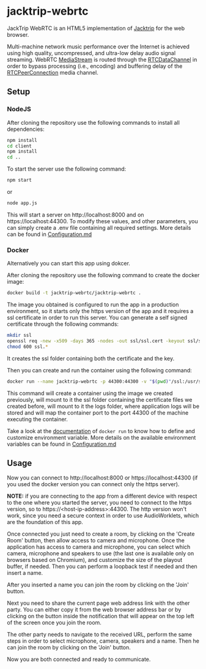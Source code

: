 # jacktrip-webrtc

JackTrip WebRTC is an HTML5 implementation of [Jacktrip](https://ccrma.stanford.edu/software/jacktrip/) for the web browser.

Multi-machine network music performance over the Internet is achieved using high quality, uncompressed, and ultra-low delay audio signal streaming. WebRTC [MediaStream](https://developer.mozilla.org/en-US/docs/Web/API/MediaStream) is routed through the [RTCDataChannel](https://developer.mozilla.org/en-US/docs/Web/API/RTCDataChannel) in order to bypass processing (i.e., encoding) and buffering delay of the [RTCPeerConnection](https://developer.mozilla.org/en-US/docs/Web/API/RTCPeerConnection) media channel.



## Setup

### NodeJS

After cloning the repository use the following commands to install all dependencies:

```bash
npm install
cd client
npm install
cd ..
```



To start the server use the following command:

```bash
npm start
```

or

```bash
node app.js
```

This will start a server on http://localhost:8000 and on https://localhost:44300. To modify these values, and other parameters, you can simply create a .env file containing all required settings. More details can be found in [Configuration.md](documentation/Configuration.md)



### Docker

Alternatively you can start this app using dokcer.

After cloning the repository use the following command to create the docker image:

```bash
docker build -t jacktrip-webrtc/jacktrip-webrtc .
```



The image you obtained is configured to run the app in a production environment, so it starts only the https version of the app and it requires a ssl certificate in order to run this server. You can generate a self signed certificate through the following commands:

```bash
mkdir ssl
openssl req -new -x509 -days 365 -nodes -out ssl/ssl.cert -keyout ssl/ssl.key
chmod 600 ssl.*
```

It creates the ssl folder containing both the certificate and the key.



Then you can create and run the container using the following command:

```bash
docker run --name jacktrip-webrtc -p 44300:44300 -v "$(pwd)"/ssl:/usr/src/app/ssl -v "$(pwd)"/logs:/usr/src/app/logs -d jacktrip-webrtc/jacktrip-webrtc
```

This command will create a container using the image we created previously, will mount to it the ssl folder containing the certificate files we created before, will mount to it the logs folder, where application logs will be stored and will map the container port to the port 44300 of the machine executing the container.



Take a look at the [documentation](https://docs.docker.com/engine/reference/run/#env-environment-variables) of `docker run` to know how to define and customize environment variable. More details on the available environment variables can be found in [Configuration.md](documentation/Configuration.md)



## Usage

Now you can connect to http://localhost:8000 or https://localhost:44300 (if you used the docker version you can connect only the https server).

**NOTE:** if you are connecting to the app from a different device with respect to the one where you started the server, you need to connect to the https version, so to https://\<host-ip-address\>:44300. The http version won't work, since you need a secure context in order to use AudioWorklets, which are the foundation of this app.



Once connected you just need to create a room, by clicking on the 'Create Room' button, then allow access to camera and microphone. Once the application has access to camera and microphone, you can select which camera, microphone  and speakers to use (the last one is available only on browsers based on Chromium), and customize the size of the playout buffer, if needed. Then you can perform a loopback test if needed and then insert a name.

After you inserted a name you can join the room by clicking on the 'Join' button. 

Next you need to share the current page web address link with the other party. You can either copy it from the web browser address bar or by clicking on the button inside the notification that will appear on the top left of the screen once you join the room.

The other party needs to navigate to the received URL, perform the same steps in order to select microphone, camera, speakers and a name. Then he can join the room by clicking on the 'Join' button.



Now you are both connected and ready to communicate.
